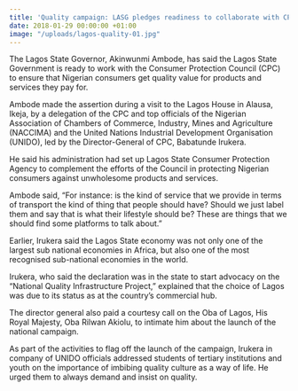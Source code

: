 ```yaml
---
title: 'Quality campaign: LASG pledges readiness to collaborate with CPC'
date: 2018-01-29 00:00:00 +01:00
image: "/uploads/lagos-quality-01.jpg"
---
```


The Lagos State Governor, Akinwunmi Ambode, has said the Lagos State Government is ready to work with the Consumer Protection Council (CPC) to ensure that Nigerian consumers get quality value for products and services they pay for.

Ambode made the assertion during a visit to the Lagos House in Alausa, Ikeja, by a delegation of the CPC and top officials of the Nigerian Association of Chambers of Commerce, Industry, Mines and Agriculture (NACCIMA) and the United Nations Industrial Development Organisation (UNIDO), led by the Director-General of CPC, Babatunde Irukera.

He said his administration had set up Lagos State Consumer Protection Agency to complement the efforts of the Council in protecting Nigerian consumers against unwholesome products and services.

Ambode said, “For instance: is the kind of service that we provide in terms of transport the kind of thing that people should have? Should we just label them and say that is what their lifestyle should be? These are things that we should find some platforms to talk about.”

Earlier, Irukera said the Lagos State economy was not only one of the largest sub national economies in Africa, but also one of the most recognised sub-national economies in the world.

Irukera, who said the declaration was in the state to start advocacy on the “National Quality Infrastructure Project,” explained that the choice of Lagos was due to its status as at the country’s commercial hub.

The director general also paid a courtesy call on the Oba of Lagos, His Royal Majesty, Oba Rilwan Akiolu, to intimate him about the launch of the national campaign. 

As part of the activities to flag off the launch of the campaign, Irukera in company of UNIDO officials addressed students of tertiary institutions and youth on the importance of imbibing quality culture as a way of life.
He urged them to always demand and insist on quality.  


